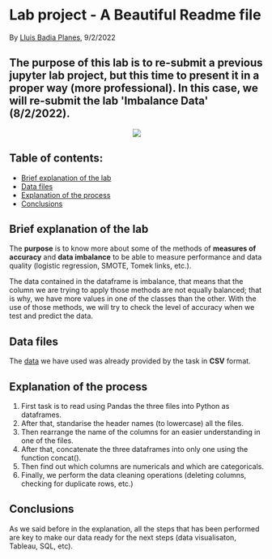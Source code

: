 # Lab project - A Beautiful Readme file

By [Lluis Badia Planes](https://github.com/lluis90badia), 9/2/2022

## The purpose of this lab is to re-submit a previous jupyter lab project, but this time to present it in a proper way (more professional). In this case, we will re-submit the lab 'Imbalance Data' (8/2/2022).

<p align = "center">
  <img src = "https://datascience.aero/wp-content/themes/yootheme/cache/imbalancedata-1a747361.png" />
</p>

## Table of contents:
- [Brief explanation of the lab](https://github.com/lluis90badia/lab_readme/blob/main/README.md#brief-explanation-of-the-lab)
- [Data files](https://github.com/lluis90badia/lab_readme/blob/main/README.md#data-files)
- [Explanation of the process](https://github.com/lluis90badia/lab_readme/blob/main/README.md#explanation-of-the-process)
- [Conclusions](https://github.com/lluis90badia/lab_readme/blob/main/README.md#conclusions)

## Brief explanation of the lab

The **purpose** is to know more about some of the methods of **measures of accuracy** and **data imbalance** to be able to measure performance and data quality (logistic regression, SMOTE, Tomek links, etc.).

The data contained in the dataframe is imbalance, that means that the column we are trying to apply those methods are not equally balanced; that is why, we have more values in one of the classes than the other. With the use of those methods, we will try to check the level of accuracy when we test and predict the data.

## Data files

The [data](https://github.com/lluis90badia/lab_readme/tree/main/csv) we have used was already provided by the task in **CSV** format.

## Explanation of the process

1. First task is to read using Pandas the three files into Python as dataframes.
2. After that, standarise the header names (to lowercase) all the files.
3. Then rearrange the name of the columns for an easier understanding in one of the files.
4. After that, concatenate the three dataframes into only one using the function concat().
5. Then find out which columns are numericals and which are categoricals.
6. Finally, we perform the data cleaning operations (deleting columns, checking for duplicate rows, etc.)

## Conclusions

As we said before in the explanation, all the steps that has been performed are key to make our data ready for the next steps (data visualisaton, Tableau, SQL, etc).
